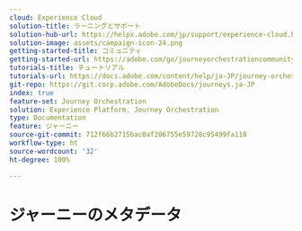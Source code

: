 ```yaml
---
cloud: Experience Cloud
solution-title: ラーニングとサポート
solution-hub-url: https://helpx.adobe.com/jp/support/experience-cloud.html
solution-image: assets/campaign-icon-24.png
getting-started-title: コミュニティ
getting-started-url: https://adobe.com/go/journeyorchestrationcommunity_jp
tutorials-title: チュートリアル
tutorials-url: https://docs.adobe.com/content/help/ja-JP/journey-orchestration-learn/tutorials/understanding-journey-orchestration.html
git-repo: https://git.corp.adobe.com/AdobeDocs/journeys.ja-JP
index: true
feature-set: Journey Orchestration
solution: Experience Platform, Journey Orchestration
type: Documentation
feature: ジャーニー
source-git-commit: 712f66b2715bac0af206755e59728c95499fa110
workflow-type: ht
source-wordcount: '32'
ht-degree: 100%

---
```



# ジャーニーのメタデータ
